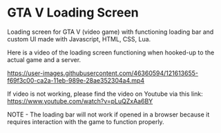 # GTA V Loading Screen

Loading screen for GTA V (video game) with functioning loading bar and custom UI made with Javascript, HTML, CSS, Lua. 


Here is a video of the loading screen functioning when hooked-up to the actual game and a server.

https://user-images.githubusercontent.com/46360594/121613655-f69f3c00-ca2a-11eb-989e-28ae352304a4.mp4

If video is not working, please find the video on Youtube via this link: https://www.youtube.com/watch?v=pLuQZxAa6BY

NOTE - The loading bar will not work if opened in a browser because it requires interaction with the game to function properly.
